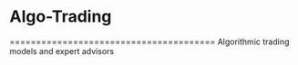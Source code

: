 # Algo-Trading
=======================================
Algorithmic trading models and expert advisors
